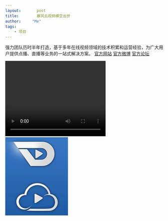 ```yaml
---
layout:       post
title:        暴风云视频横空出世
author:     "Me"
tags:
    - 项目
---
```

<div id='wx_logo' style='margin:0 auto;display:none;'>
<img src='/img/2015-03-01-baofeng-cloud-online/bfc.jpg'/>
</div>

强力团队历时半年打造，基于多年在线视频领域的技术积累和运营经验，为广大用户提供点播、直播等业务的一站式解决方案。
[官方网站](http://www.baofengcloud.com)
[官方微博](http://weibo.com/u/5274297492)
[官方论坛](http://bbs.baofengcloud.com/forum.php)

<video width="320" height="240" controls="controls" id="video" autoplay="autoplay" type="video/mp4">
    <script type="text/javascript">
        jQuery(document).ready(function(){
            $.ajax({
                type: "get",
                async: false,
                url: "http://cdnquery.baofengcloud.com/c2VydmljZXR5cGU9MCZ1aWQ9NTI1MzE1OSZmaWQ9MjE0MDc3RjIyNzY4N0RBRDlFNUQ1MDZFQUNDRTkxMzk=",
                dataType: "json",
                success: function(json) {
                    document.getElementById('video').src = json.urllist[0];
                },
            });
        });
    </script>
</video>

<img src="/img/2015-03-01-baofeng-cloud-online/logo.jpg" alt="BaofengCloud" title="暴风云视频logo"/>
